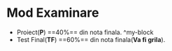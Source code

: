 # Mod Examinare

+ Proiect(**P**) ==40%== din nota finala. ^my-block
+ Test Final(**TF**) ==60%== din nota finala(**Va fi grila**).

